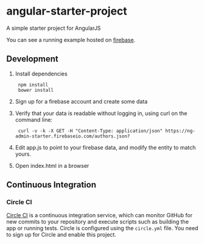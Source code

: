 angular-starter-project
=======================

A simple starter project for AngularJS

You can see a running example hosted on [firebase](https://ng-admin-starter.firebaseapp.com/#/authors/list).


Development
-----------
  
1. Install dependencies

		npm install
		bower install
    
1. Sign up for a firebase account and create some data

1. Verify that your data is readable without logging in, using curl on the command line:

		curl -v -k -X GET -H "Content-Type: application/json" https://ng-admin-starter.firebaseio.com/authors.json?

1. Edit app.js to point to your firebase data, and modify the entity to match yours.

1. Open index.html in a browser


Continuous Integration
----------------------

### Circle CI

[Circle CI](https://circleci.com/) is a continuous integration service, which can monitor GitHub for new commits
to your repository and execute scripts such as building the app or running tests. Circle is 
configured using the `circle.yml` file. You need to sign up for Circle and enable this project.

